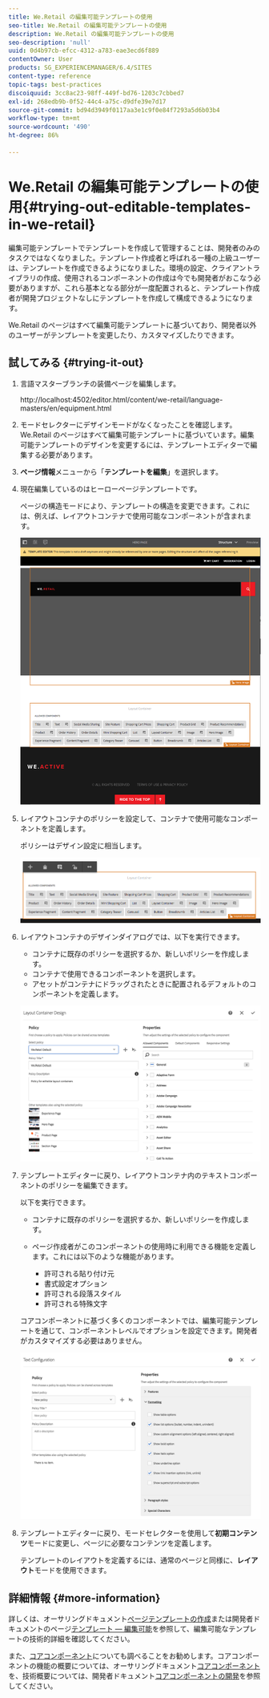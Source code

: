 ```yaml
---
title: We.Retail の編集可能テンプレートの使用
seo-title: We.Retail の編集可能テンプレートの使用
description: We.Retail の編集可能テンプレートの使用
seo-description: 'null'
uuid: 0d4b97cb-efcc-4312-a783-eae3ecd6f889
contentOwner: User
products: SG_EXPERIENCEMANAGER/6.4/SITES
content-type: reference
topic-tags: best-practices
discoiquuid: 3cc8ac23-98ff-449f-bd76-1203c7cbbed7
exl-id: 268edb9b-0f52-44c4-a75c-d9dfe39e7d17
source-git-commit: bd94d3949f0117aa3e1c9f0e84f7293a5d6b03b4
workflow-type: tm+mt
source-wordcount: '490'
ht-degree: 86%

---
```


# We.Retail の編集可能テンプレートの使用{#trying-out-editable-templates-in-we-retail}

編集可能テンプレートでテンプレートを作成して管理することは、開発者のみのタスクではなくなりました。テンプレート作成者と呼ばれる一種の上級ユーザーは、テンプレートを作成できるようになりました。環境の設定、クライアントライブラリの作成、使用されるコンポーネントの作成は今でも開発者がおこなう必要がありますが、これら基本となる部分が一度配置されると、テンプレート作成者が開発プロジェクトなしにテンプレートを作成して構成できるようになります。

We.Retail のページはすべて編集可能テンプレートに基づいており、開発者以外のユーザーがテンプレートを変更したり、カスタマイズしたりできます。

## 試してみる  {#trying-it-out}

1. 言語マスターブランチの装備ページを編集します。

   http://localhost:4502/editor.html/content/we-retail/language-masters/en/equipment.html

1. モードセレクターにデザインモードがなくなったことを確認します。We.Retail のページはすべて編集可能テンプレートに基づいています。編集可能テンプレートのデザインを変更するには、テンプレートエディターで編集する必要があります。
1. **ページ情報**&#x200B;メニューから「**テンプレートを編集**」を選択します。
1. 現在編集しているのはヒーローページテンプレートです。

   ページの構造モードにより、テンプレートの構造を変更できます。これには、例えば、レイアウトコンテナで使用可能なコンポーネントが含まれます。

   ![chlimage_1-138](assets/chlimage_1-138.png)

1. レイアウトコンテナのポリシーを設定して、コンテナで使用可能なコンポーネントを定義します。

   ポリシーはデザイン設定に相当します。

   ![chlimage_1-139](assets/chlimage_1-139.png)

1. レイアウトコンテナのデザインダイアログでは、以下を実行できます。

   * コンテナに既存のポリシーを選択するか、新しいポリシーを作成します。
   * コンテナで使用できるコンポーネントを選択します。
   * アセットがコンテナにドラッグされたときに配置されるデフォルトのコンポーネントを定義します。

   ![chlimage_1-140](assets/chlimage_1-140.png)

1. テンプレートエディターに戻り、レイアウトコンテナ内のテキストコンポーネントのポリシーを編集できます。

   以下を実行できます。

   * コンテナに既存のポリシーを選択するか、新しいポリシーを作成します。
   * ページ作成者がこのコンポーネントの使用時に利用できる機能を定義します。これには以下のような機能があります。

      * 許可される貼り付け元
      * 書式設定オプション
      * 許可される段落スタイル
      * 許可される特殊文字

   コアコンポーネントに基づく多くのコンポーネントでは、編集可能テンプレートを通じて、コンポーネントレベルでオプションを設定できます。開発者がカスタマイズする必要はありません。

   ![chlimage_1-141](assets/chlimage_1-141.png)

1. テンプレートエディターに戻り、モードセレクターを使用して&#x200B;**初期コンテンツ**&#x200B;モードに変更し、ページに必要なコンテンツを定義します。

   テンプレートのレイアウトを定義するには、通常のページと同様に、**レイアウト**&#x200B;モードを使用できます。

## 詳細情報  {#more-information}

詳しくは、オーサリングドキュメント[ページテンプレートの作成](/help/sites-authoring/templates.md)または開発者ドキュメントのページ[テンプレート — 編集可能](/help/sites-developing/page-templates-editable.md)を参照して、編集可能なテンプレートの技術的詳細を確認してください。

また、[コアコンポーネント](/help/sites-developing/we-retail-core-components.md)についても調べることをお勧めします。コアコンポーネントの機能の概要については、オーサリングドキュメント[コアコンポーネント](https://docs.adobe.com/content/help/ja/experience-manager-core-components/using/introduction.html)を、技術概要については、開発者ドキュメント[コアコンポーネントの開発](https://helpx.adobe.com/experience-manager/core-components/using/developing.html)を参照してください。
